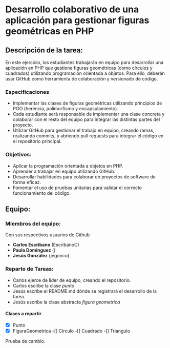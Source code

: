 # Desarrollo colaborativo de una aplicación para gestionar figuras geométricas en PHP
## Descripción de la tarea:

En este ejercicio, los estudiantes trabajarán en equipo para desarrollar una aplicación en PHP que gestione figuras geométricas (como círculos y cuadrados) utilizando programación orientada a objetos. Para ello, deberán usar GitHub como herramienta de colaboración y versionado de código.

### Especificaciones

- Implementar las clases de figuras geométricas utilizando principios de POO (herencia, polimorfismo y encapsulamiento).
- Cada estudiante será responsable de implementar una clase concreta y colaborar con el resto del equipo para integrar las distintas partes del proyecto.
- Utilizar GitHub para gestionar el trabajo en equipo, creando ramas, realizando commits, y abriendo pull requests para integrar el código en el repositorio principal.

### Objetivos:

- Aplicar la programación orientada a objetos en PHP.
- Aprender a trabajar en equipo utilizando GitHub.
- Desarrollar habilidades para colaborar en proyectos de software de forma eficaz.
- Fomentar el uso de pruebas unitarias para validar el correcto funcionamiento del código.

## Equipo: 
### Miembros del equipo:

Con sus respectivos usuarios de Github

- **Carlos Escribano** (EscribanoC)
- **Paula Dominguez** ()
- **Jesús González** (jegoncu)

### Reparto de Tareas:

- Carlos ejerce de lider de equipo, creando el repositorio.
- Carlos escribe la clase *punto*
- Jesús escribe el README.md dónde se registrará el desarrollo de la tarea.
- Jesús escribe la clase abstracta *figura geometrica*

#### Clases a repartir

-[x] Punto
-[x] FiguraGeometrica
-[] Circulo
-[] Cuadrado
-[] Triangulo

Prueba de cambio.